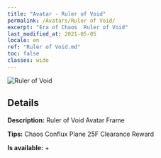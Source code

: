 ```yaml
---
title: "Avatar - Ruler of Void"
permalink: /Avatars/Ruler of Void/
excerpt: "Era of Chaos  Ruler of Void"
last_modified_at: 2021-05-05
locale: en
ref: "Ruler of Void.md"
toc: false
classes: wide
---
```

 ![Ruler of Void](/images/a/avatarFrame_42.png)

## Details

 **Description:** Ruler of Void Avatar Frame 

 **Tips:** Chaos Conflux Plane 25F Clearance Reward 

 **Is available:**  + 

